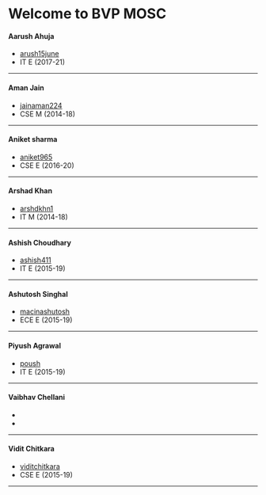 Welcome to BVP MOSC
===================

#### Aarush Ahuja
- [arush15june](https://github.com/arush15june)
- IT E (2017-21)
---
#### Aman Jain
- [jainaman224](https://github.com/jainaman224)
- CSE M (2014-18)
---
#### Aniket sharma
- [aniket965](https://github.com/aniket965)
- CSE E (2016-20)
---
#### Arshad Khan
- [arshdkhn1](https://github.com/arshdkhn1)
- IT M (2014-18)
---
#### Ashish Choudhary
- [ashish411](https://github.com/ashish411)
- IT E (2015-19)
---
#### Ashutosh Singhal
- [macinashutosh](https://github.com/macinashutosh)
- ECE E (2015-19)
---
#### Piyush Agrawal
- [poush](https://github.com/poush)
- IT E (2015-19)
---
#### Vaibhav Chellani
- []()
- 
---
#### Vidit Chitkara
- [viditchitkara](https://github.com/viditchitkara)
- CSE E (2015-19)
---
